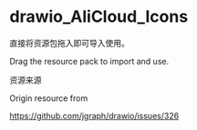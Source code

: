 # drawio_AliCloud_Icons


直接将资源包拖入即可导入使用。

Drag the resource pack to import and use.

资源来源

Origin resource from

https://github.com/jgraph/drawio/issues/326
